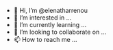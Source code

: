 - 👋 Hi, I’m @elenatharrenou
- 👀 I’m interested in ...
- 🌱 I’m currently learning ...
- 💞️ I’m looking to collaborate on ...
- 📫 How to reach me ...

<!---
elenatharrenou/elenatharrenou is a ✨ special ✨ repository because its `README.md` (this file) appears on your GitHub profile.
You can click the Preview link to take a look at your changes.
--->
